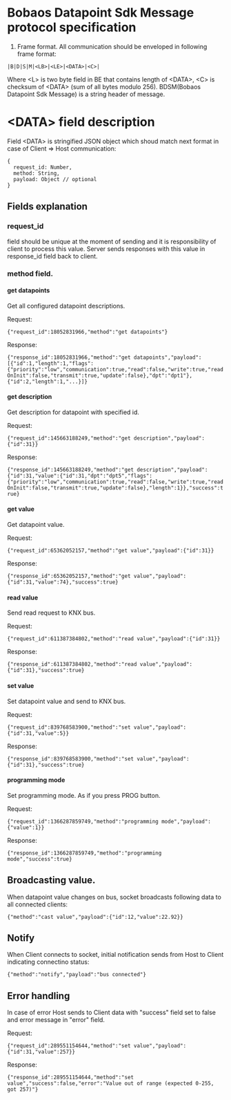 # Bobaos Datapoint Sdk Message protocol specification

1. Frame format.
All communication should be enveloped in following frame format:
```
|B|D|S|M|<LB>|<LE>|<DATA>|<C>|
```
Where \<L\> is two byte field in BE that contains length of \<DATA\>, \<C\> is checksum of \<DATA\> (sum of all bytes modulo 256). BDSM(Bobaos Datapoint Sdk Message) is a string header of message.

# \<DATA\> field description

Field \<DATA\> is stringified JSON object which shoud match next format in case of Client => Host communication:

```
{
  request_id: Number,
  method: String,
  payload: Object // optional
}
```
## Fields explanation

### request_id
 
 field should be unique at the moment of sending and it is responsibility of client to process this value. Server sends responses with this value in response_id field back to client.

### method field. 

#### get datapoints

 Get all configured datapoint descriptions.
 
 Request: 

 ```{"request_id":18052831966,"method":"get datapoints"}```

 Response: 

 ```{"response_id":18052831966,"method":"get datapoints","payload":[{"id":1,"length":1,"flags":{"priority":"low","communication":true,"read":false,"write":true,"readOnInit":false,"transmit":true,"update":false},"dpt":"dpt1"},{"id":2,"length":1,"...}]}```

#### get description
 
 Get description for datapoint with specified id.
 
 Request: 

 ```{"request_id":145663188249,"method":"get description","payload":{"id":31}}```

 Response: 

 ```{"response_id":145663188249,"method":"get description","payload":{"id":31,"value":{"id":31,"dpt":"dpt5","flags":{"priority":"low","communication":true,"read":false,"write":true,"readOnInit":false,"transmit":true,"update":false},"length":1}},"success":true}```

#### get value
 
 Get datapoint value.
 
 Request: 

 ```{"request_id":65362052157,"method":"get value","payload":{"id":31}}```

 Response: 

 ```{"response_id":65362052157,"method":"get value","payload":{"id":31,"value":74},"success":true}```

#### read value
 
 Send read request to KNX bus.
 
 Request: 

 ```{"request_id":611387384802,"method":"read value","payload":{"id":31}}```

 Response: 

 ```{"response_id":611387384802,"method":"read value","payload":{"id":31},"success":true}```

#### set value

 Set datapoint value and send to KNX bus.
 
 Request:
 
 ```{"request_id":839768583900,"method":"set value","payload":{"id":31,"value":5}}```
 
 Response: 

 ```{"response_id":839768583900,"method":"set value","payload":{"id":31},"success":true}```

#### programming mode

 Set programming mode. As if you press PROG button.
 
 Request:
 
 ```{"request_id":1366287859749,"method":"programming mode","payload":{"value":1}}```

 Response: 
 
 ```{"response_id":1366287859749,"method":"programming mode","success":true}```
 
## Broadcasting value.

When datapoint value changes on bus, socket broadcasts following data to all connected clients:

```
{"method":"cast value","payload":{"id":12,"value":22.92}}
```

## Notify 

When Client connects to socket, initial notification sends from Host to Client indicating connectino status:

```{"method":"notify","payload":"bus connected"}```

## Error handling

In case of error Host sends to Client data with "success" field set to false and error message in "error" field.

Request: 

```{"request_id":289551154644,"method":"set value","payload":{"id":31,"value":257}}```

Response: 

```{"response_id":289551154644,"method":"set value","success":false,"error":"Value out of range (expected 0-255, got 257)"}```

